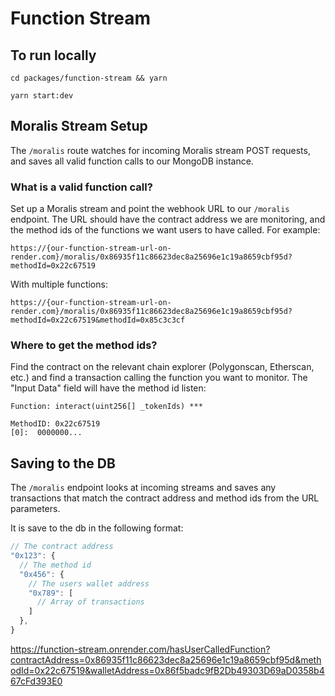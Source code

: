 # Function Stream

## To run locally

<!-- @TODO: Add env file default -->

`cd packages/function-stream && yarn`

`yarn start:dev`

## Moralis Stream Setup

The `/moralis` route watches for incoming Moralis stream POST requests, and saves all valid function calls to our MongoDB instance.

### What is a valid function call?

Set up a Moralis stream and point the webhook URL to our `/moralis` endpoint. The URL should have the contract address we are monitoring, and the method ids of the functions we want users to have called. For example:

`https://{our-function-stream-url-on-render.com}/moralis/0x86935f11c86623dec8a25696e1c19a8659cbf95d?methodId=0x22c67519`

With multiple functions:

`https://{our-function-stream-url-on-render.com}/moralis/0x86935f11c86623dec8a25696e1c19a8659cbf95d?methodId=0x22c67519&methodId=0x85c3c3cf`

### Where to get the method ids?

Find the contract on the relevant chain explorer (Polygonscan, Etherscan, etc.) and find a transaction calling the function you want to monitor. The "Input Data" field will have the method id listen:

```
Function: interact(uint256[] _tokenIds) ***

MethodID: 0x22c67519
[0]:  0000000...
```

## Saving to the DB

The `/moralis` endpoint looks at incoming streams and saves any transactions that match the contract address and method ids from the URL parameters.

It is save to the db in the following format:

```js
// The contract address
"0x123": {
  // The method id
  "0x456": {
    // The users wallet address
    "0x789": [
      // Array of transactions
    ]
  },
}
```

https://function-stream.onrender.com/hasUserCalledFunction?contractAddress=0x86935f11c86623dec8a25696e1c19a8659cbf95d&methodId=0x22c67519&walletAddress=0x86f5badc9fB2Db49303D69aD0358b467cFd393E0
